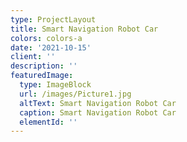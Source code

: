 ```yaml
---
type: ProjectLayout
title: Smart Navigation Robot Car
colors: colors-a
date: '2021-10-15'
client: ''
description: ''
featuredImage:
  type: ImageBlock
  url: /images/Picture1.jpg
  altText: Smart Navigation Robot Car
  caption: Smart Navigation Robot Car
  elementId: ''
---
```

